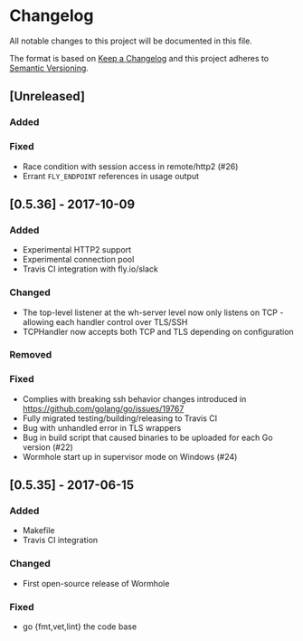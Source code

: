 # Changelog
All notable changes to this project will be documented in this file.

The format is based on [Keep a Changelog](http://keepachangelog.com/)
and this project adheres to [Semantic Versioning](http://semver.org/).

## [Unreleased]
### Added

### Fixed
* Race condition with session access in remote/http2 (#26)
* Errant `FLY_ENDPOINT` references in usage output


## [0.5.36] - 2017-10-09
### Added
* Experimental HTTP2 support
* Experimental connection pool
* Travis CI integration with fly.io/slack

### Changed
* The top-level listener at the wh-server level now only listens on TCP - allowing each handler control over TLS/SSH
* TCPHandler now accepts both TCP and TLS depending on configuration

### Removed

### Fixed
* Complies with breaking ssh behavior changes introduced in https://github.com/golang/go/issues/19767
* Fully migrated testing/building/releasing to Travis CI
* Bug with unhandled error in TLS wrappers
* Bug in build script that caused binaries to be uploaded for each Go version (#22)
* Wormhole start up in supervisor mode on Windows (#24)


## [0.5.35] - 2017-06-15
### Added
- Makefile
- Travis CI integration

### Changed
- First open-source release of Wormhole

### Fixed
- go {fmt,vet,lint} the code base
